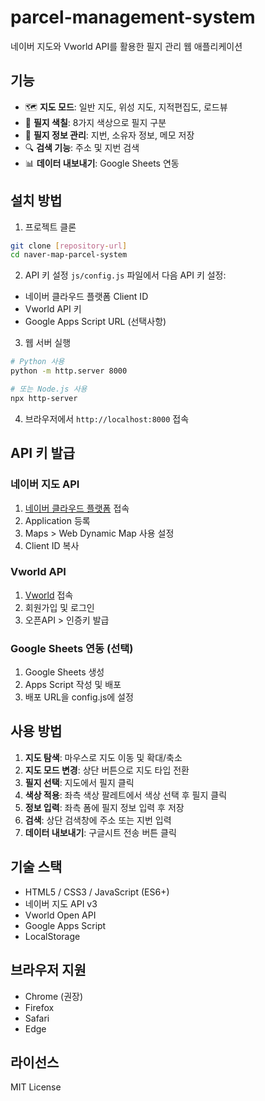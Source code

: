 # parcel-management-system

네이버 지도와 Vworld API를 활용한 필지 관리 웹 애플리케이션

## 기능

- 🗺️ **지도 모드**: 일반 지도, 위성 지도, 지적편집도, 로드뷰
- 🎨 **필지 색칠**: 8가지 색상으로 필지 구분
- 📝 **필지 정보 관리**: 지번, 소유자 정보, 메모 저장
- 🔍 **검색 기능**: 주소 및 지번 검색
- 📊 **데이터 내보내기**: Google Sheets 연동

## 설치 방법

1. 프로젝트 클론
```bash
git clone [repository-url]
cd naver-map-parcel-system
```

2. API 키 설정
`js/config.js` 파일에서 다음 API 키 설정:
- 네이버 클라우드 플랫폼 Client ID
- Vworld API 키
- Google Apps Script URL (선택사항)

3. 웹 서버 실행
```bash
# Python 사용
python -m http.server 8000

# 또는 Node.js 사용
npx http-server
```

4. 브라우저에서 `http://localhost:8000` 접속

## API 키 발급

### 네이버 지도 API
1. [네이버 클라우드 플랫폼](https://console.ncloud.com/) 접속
2. Application 등록
3. Maps > Web Dynamic Map 사용 설정
4. Client ID 복사

### Vworld API
1. [Vworld](https://www.vworld.kr/dev/v4api.do) 접속
2. 회원가입 및 로그인
3. 오픈API > 인증키 발급

### Google Sheets 연동 (선택)
1. Google Sheets 생성
2. Apps Script 작성 및 배포
3. 배포 URL을 config.js에 설정

## 사용 방법

1. **지도 탐색**: 마우스로 지도 이동 및 확대/축소
2. **지도 모드 변경**: 상단 버튼으로 지도 타입 전환
3. **필지 선택**: 지도에서 필지 클릭
4. **색상 적용**: 좌측 색상 팔레트에서 색상 선택 후 필지 클릭
5. **정보 입력**: 좌측 폼에 필지 정보 입력 후 저장
6. **검색**: 상단 검색창에 주소 또는 지번 입력
7. **데이터 내보내기**: 구글시트 전송 버튼 클릭

## 기술 스택

- HTML5 / CSS3 / JavaScript (ES6+)
- 네이버 지도 API v3
- Vworld Open API
- Google Apps Script
- LocalStorage

## 브라우저 지원

- Chrome (권장)
- Firefox
- Safari
- Edge

## 라이선스

MIT License
